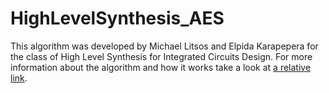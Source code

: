 # HighLevelSynthesis_AES

This algorithm was developed by Michael Litsos and Elpida Karapepera for the class of High Level Synthesis for Integrated Circuits Design.
For more information about the algorithm and how it works take a look at [a relative link](HLS_AES.pdf).
